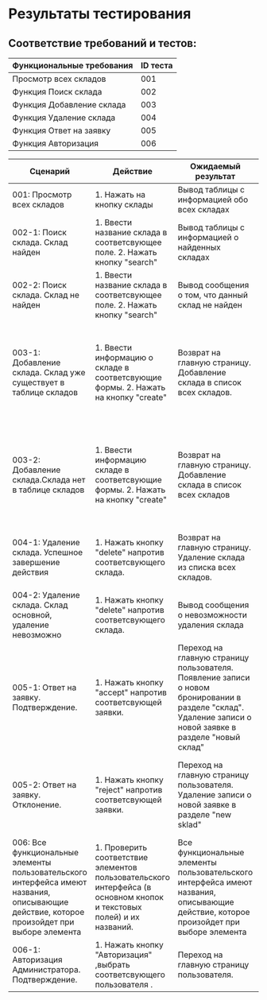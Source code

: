 
# Результаты тестирования
## Соответствие требований и тестов:
| Функциональные требования         | ID теста           |
| ------------- |------------------|
| Просмотр всех складов  | 001 |
| Функция Поиск склада    | 002 |
| Функция Добавление склада | 003 |
| Функция Удаление склада  | 004 |
| Функция Ответ на заявку  | 005 |
| Функция Авторизация  | 006 |

| Сценарий         | Действие           | Ожидаемый результат         | Фактический результат           | Оценка         |
| ---------------- |------------------- | ----------------------------|---------------------------------|----------------|
| 001: Просмотр всех складов  | 1. Нажать на кнопку склады | Вывод таблицы с информацией обо всех складах | Выведена таблица с информацией обо всехскладах| Сценарий выполнен |
| 002-1: Поиск склада. Склад найден  | 1. Ввести название склада в соответсвующее поле. 2. Нажать кнопку "search" | Вывод таблицы с информацией о найденных складах | Выведена таблица с информацией о найденных складах | Сценарий выполнен |
| 002-2: Поиск склада. Склад не найден | 1. Ввести название склада в соответсвующее поле. 2. Нажать кнопку "search" | Вывод сообщения о том, что данный склад не найден | Выведена пустая таблица | Сценарий не выполнен |
| 003-1: Добавление склада. Склад  уже существует в таблице складов  | 1. Ввести информацию о складе в соответсвующие формы. 2. Нажать на кнопку "create" | Возврат на главную страницу. Добавление склада в список всех складов. | Был выполнен возврат на главную страницу. склад был добавлен в список всех складов. Если оставить поля пустыми, возникает исключение. | Сценарий выполнен частично |
| 003-2: Добавление склада.Склада нет в таблице складов  | 1. Ввести информацию складе в соответсвующие формы. 2. Нажать на кнопку "create" | Возврат на главную страницу. Добавление склада в список всех складов | Был выполнен возврат на главную страницу. склад был добавлен в список всех складов. Если оставить поля пустыми, возникает исключение. | Сценарий выполнен частично |
| 004-1: Удаление склада. Успешное завершение действия  | 1. Нажать кнопку "delete" напротив соответсвующего склада. | Возврат на главную страницу. Удаление склада из списка всех складов. | Был выполнен возврат на главную страницу. склад удален из списка всех складов. | Сценарий выполнен |
| 004-2: Удаление склада. Склад основной, удаление невозможно  | 1. Нажать кнопку "delete" напротив соответсвующего склада. | Вывод сообщения о невозможности удаления склада | Вывод сообщения о невозможности удаления склада | Сценарий выполнен |
| 005-1: Ответ на заявку. Подтверждение.  | 1. Нажать кнопку "accept" напротив соответсвующей заявки. | Переход на главную страницу пользователя. Появление записи о новом бронировании в разделе "склад". Удаление записи о новой заявке в разделе "новый склад" | Был выполнен переход на главную страницу пользователя. Появилась запись о новом бронировании в разделе "склад". Удалена запись о новой заявке в разделе "склад" | Сценарий выполнен |
| 005-2: Ответ на заявку. Отклонение.  | 1. Нажать кнопку "reject" напротив соответсвующей заявки. | Переход на главную страницу пользователя. Удаление записи о новой заявке в разделе "new sklad" | Был выполнен переход на главную страницу пользователя. Удалена запись о новой заявке в разделе "new sklad" | Сценарий выполнен |
| 006: Все функциональные элементы пользовательского интерфейса имеют названия, описывающие действие, которое произойдет при выборе элемента  | 1. Проверить соответствие элементов пользовательского интерфейса (в основном кнопок и текстовых полей) и их названий. | Все функциональные элементы пользовательского интерфейса имеют названия, описывающие действие, которое произойдет при выборе элемента | Все функциональные элементы пользовательского интерфейса имеют названия, описывающие действие, которое произойдет при выборе элемента | Сценарий выполнен |
| 006-1: Авторизация Администратора. Подтверждение.  | 1. Нажать кнопку "Авторизация" ,выбрать соответсвующего пользователя . | Переход на главную страницу пользователя. | Был выполнен переход на главную страницу пользователя. | Сценарий выполнен |
